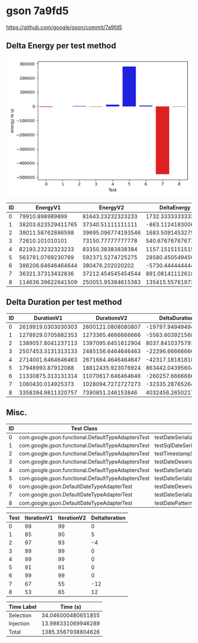 # gson 7a9fd5


https://github.com/google/gson/commit/7a9fd5



## Delta Energy per test method

![](./gson_delta_energy_0_v.png)


| ID | EnergyV1 | EnergyV2 | DeltaEnergy | σV1 | σV2 |
| --- | --- | --- | --- | --- | --- |
| 0 | 79910.898989899 | 81643.23232323233 | 1732.3333333333285 | 15120.548077084146 | 15785.535726681857 |
| 1 | 38203.623529411765 | 37340.51111111111 | -863.1124183006541 | 6488.190535347723 | 2416.700446864804 |
| 2 | 38011.58762886598 | 39695.096774193546 | 1683.5091453275672 | 6681.9888618238265 | 9825.752504564593 |
| 3 | 72610.101010101 | 73150.77777777778 | 540.6767676767777 | 20067.817827896364 | 22100.463837426698 |
| 4 | 82193.23232323233 | 83350.38383838384 | 1157.1515151515196 | 17261.853345038646 | 16852.860260613903 |
| 5 | 563791.0769230769 | 592371.5274725275 | 28580.450549450587 | 499866.48921608453 | 503860.7733982037 |
| 6 | 386206.64646464644 | 380476.202020202 | -5730.444444444438 | 145163.27917373244 | 144183.34779317645 |
| 7 | 36321.37313432836 | 37212.454545454544 | 891.0814111261861 | 3980.0743292985026 | 5202.098670268241 |
| 8 | 114636.39622641509 | 250051.95384615383 | 135415.55761973874 | 322238.9363737657 | 502478.52482222655 |

## Delta Duration per test method


| ID | DurationV1 | DurationsV2 | DeltaDuration |
| --- | --- | --- | --- |
| 0 | 2619919.0303030303 | 2600121.0808080807 | -19797.949494949542 |
| 1 | 1278929.0705882353 | 1273365.4666666666 | -5563.60392156872 |
| 2 | 1389057.8041237113 | 1397095.6451612904 | 8037.841037579114 |
| 3 | 2507453.3131313133 | 2485156.6464646463 | -22296.666666666977 |
| 4 | 2714001.6464646463 | 2671684.4646464647 | -42317.18181818165 |
| 5 | 17948993.87912088 | 18812435.923076924 | 863442.0439560451 |
| 6 | 11330875.313131314 | 11070617.646464646 | -260257.6666666679 |
| 7 | 1060430.014925373 | 1028094.7272727273 | -32335.287652645726 |
| 8 | 3358394.9811320757 | 7390851.246153846 | 4032456.2650217707 |

## Misc.

| ID | Test Class | Test Method |
| --- | --- | --- |
| 0 | com.google.gson.functional.DefaultTypeAdaptersTest | testDateSerializationWithPatternNotOverridenByTypeAdapter |
| 1 | com.google.gson.functional.DefaultTypeAdaptersTest | testSqlDateSerialization |
| 2 | com.google.gson.functional.DefaultTypeAdaptersTest | testTimestampSerialization |
| 3 | com.google.gson.functional.DefaultTypeAdaptersTest | testDateDeserializationWithPattern |
| 4 | com.google.gson.functional.DefaultTypeAdaptersTest | testDateSerializationInCollection |
| 5 | com.google.gson.functional.DefaultTypeAdaptersTest | testDateSerializationWithPattern |
| 6 | com.google.gson.DefaultDateTypeAdapterTest | testDateDeserializationISO8601 |
| 7 | com.google.gson.DefaultDateTypeAdapterTest | testDateSerialization |
| 8 | com.google.gson.DefaultDateTypeAdapterTest | testDatePattern |




| Test | IterationV1 | IterationV2 | DeltaIteration |
| --- | --- | --- | --- |
| 0 | 99 | 99 | 0 |
| 1 | 85 | 90 | 5 |
| 2 | 97 | 93 | -4 |
| 3 | 99 | 99 | 0 |
| 4 | 99 | 99 | 0 |
| 5 | 91 | 91 | 0 |
| 6 | 99 | 99 | 0 |
| 7 | 67 | 55 | -12 |
| 8 | 53 | 65 | 12 |



| Time Label | Time (s) |
| --- | --- |
| Selection | 34.046000480651855 |
| Injection | 13.998331069946289 |
| Total | 1385.3567938804626 |



